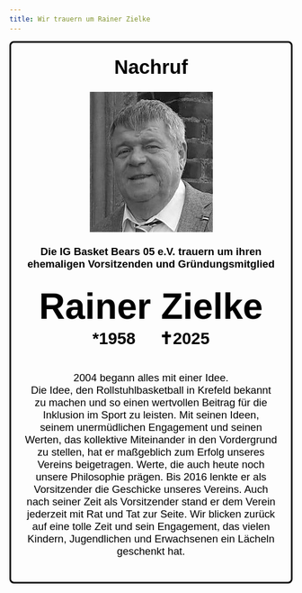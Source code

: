 ```yaml
---
title: Wir trauern um Rainer Zielke
---
```


<div style="display: flex; gap: 1.5rem; border: 3px solid black; text-align: center; flex-direction: column;font-size: 14pt;font-family: sans-serif;padding:1.5rem;align-items: center; max-width:44rem; margin: auto; color: #000; border-radius: 0.5rem">
  <span style="font-size: 26pt; color: #000; font-weight: bold">Nachruf</span>
  <img style="max-width: 300px" src="/img/rainer-zielke.png" />
  <span style="font-weight: bold; color: #000">Die IG Basket Bears 05 e.V. trauern um ihren ehemaligen Vorsitzenden und Gründungsmitglied</span>
  <div style="display: flex; flex-direction: column">
    <span style="font-size: 48pt; color: #000; font-weight: bold; line-height: 5rem">Rainer Zielke</span>
    <span style="font-size: 22pt; color: #000; font-weight: bold">*1958<span style="width: 42px; display: inline-block"> </span>✝2025</span>
  </div>
  
  <span style="color: #000">2004 begann alles mit einer Idee.<br>Die Idee, den Rollstuhlbasketball in Krefeld bekannt zu machen und so einen wertvollen Beitrag für die Inklusion im Sport zu leisten.</span>
  <span style="color: #000">Mit seinen Ideen, seinem unermüdlichen Engagement und seinen Werten, das kollektive Miteinander in den Vordergrund zu stellen, hat er maßgeblich zum Erfolg unseres Vereins beigetragen. Werte, die auch heute noch unsere Philosophie prägen.</span>
  <span style="color: #000">Bis 2016 lenkte er als Vorsitzender die Geschicke unseres Vereins. Auch nach seiner Zeit als Vorsitzender stand er dem Verein jederzeit mit Rat und Tat zur Seite.</span>
  <span style="color: #000">Wir blicken zurück auf eine tolle Zeit und sein Engagement, das vielen Kindern, Jugendlichen und Erwachsenen ein Lächeln geschenkt hat.</span>
</div>
